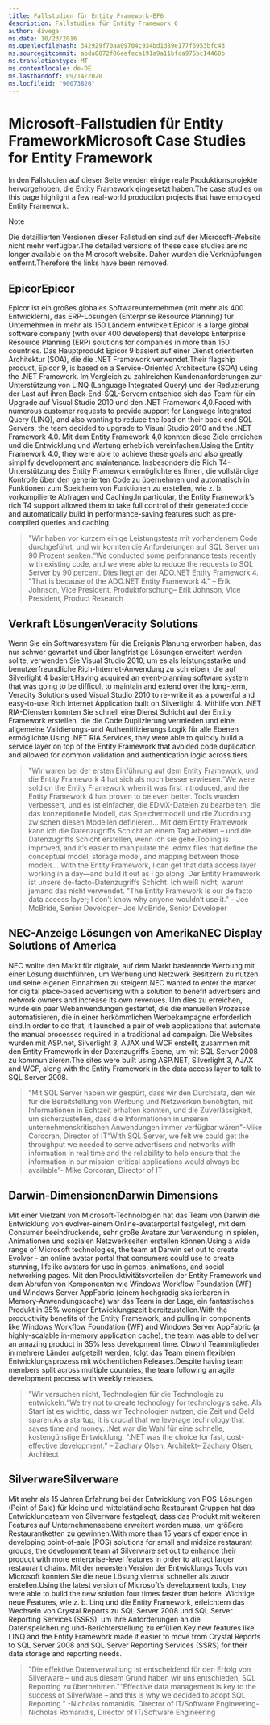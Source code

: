 ```yaml
---
title: Fallstudien für Entity Framework-EF6
description: Fallstudien für Entity Framework 6
author: divega
ms.date: 10/23/2016
ms.openlocfilehash: 342929f70aa09704c934bd1d89e177f6953bfc43
ms.sourcegitcommit: abda0872f86eefeca191a9a11bfca976bc14468b
ms.translationtype: MT
ms.contentlocale: de-DE
ms.lasthandoff: 09/14/2020
ms.locfileid: "90073820"
---
```

# <a name="microsoft-case-studies-for-entity-framework"></a><span data-ttu-id="edd7a-103">Microsoft-Fallstudien für Entity Framework</span><span class="sxs-lookup"><span data-stu-id="edd7a-103">Microsoft Case Studies for Entity Framework</span></span>
<span data-ttu-id="edd7a-104">In den Fallstudien auf dieser Seite werden einige reale Produktionsprojekte hervorgehoben, die Entity Framework eingesetzt haben.</span><span class="sxs-lookup"><span data-stu-id="edd7a-104">The case studies on this page highlight a few real-world production projects that have employed Entity Framework.</span></span>
> [!NOTE]
> <span data-ttu-id="edd7a-105">Die detaillierten Versionen dieser Fallstudien sind auf der Microsoft-Website nicht mehr verfügbar.</span><span class="sxs-lookup"><span data-stu-id="edd7a-105">The detailed versions of these case studies are no longer available on the Microsoft website.</span></span> <span data-ttu-id="edd7a-106">Daher wurden die Verknüpfungen entfernt.</span><span class="sxs-lookup"><span data-stu-id="edd7a-106">Therefore the links have been removed.</span></span>

## <a name="epicor"></a><span data-ttu-id="edd7a-107">Epicor</span><span class="sxs-lookup"><span data-stu-id="edd7a-107">Epicor</span></span>
<span data-ttu-id="edd7a-108">Epicor ist ein großes globales Softwareunternehmen (mit mehr als 400 Entwicklern), das ERP-Lösungen (Enterprise Resource Planning) für Unternehmen in mehr als 150 Ländern entwickelt.</span><span class="sxs-lookup"><span data-stu-id="edd7a-108">Epicor is a large global software company (with over 400 developers) that develops Enterprise Resource Planning (ERP) solutions for companies in more than 150 countries.</span></span>
<span data-ttu-id="edd7a-109">Das Hauptprodukt Epicor 9 basiert auf einer Dienst orientierten Architektur (SOA), die die .NET Framework verwendet.</span><span class="sxs-lookup"><span data-stu-id="edd7a-109">Their flagship product, Epicor 9, is based on a Service-Oriented Architecture (SOA) using the .NET Framework.</span></span>
<span data-ttu-id="edd7a-110">Im Vergleich zu zahlreichen Kundenanforderungen zur Unterstützung von LINQ (Language Integrated Query) und der Reduzierung der Last auf ihren Back-End-SQL-Servern entschied sich das Team für ein Upgrade auf Visual Studio 2010 und den .NET Framework 4,0.</span><span class="sxs-lookup"><span data-stu-id="edd7a-110">Faced with numerous customer requests to provide support for Language Integrated Query (LINQ), and also wanting to reduce the load on their back-end SQL Servers, the team decided to upgrade to Visual Studio 2010 and the .NET Framework 4.0.</span></span>
<span data-ttu-id="edd7a-111">Mit dem Entity Framework 4,0 konnten diese Ziele erreichen und die Entwicklung und Wartung erheblich vereinfachen.</span><span class="sxs-lookup"><span data-stu-id="edd7a-111">Using the Entity Framework 4.0, they were able to achieve these goals and also greatly simplify development and maintenance.</span></span>
<span data-ttu-id="edd7a-112">Insbesondere die Rich T4-Unterstützung des Entity Framework ermöglichte es Ihnen, die vollständige Kontrolle über den generierten Code zu übernehmen und automatisch in Funktionen zum Speichern von Funktionen zu erstellen, wie z. b. vorkompilierte Abfragen und Caching.</span><span class="sxs-lookup"><span data-stu-id="edd7a-112">In particular, the Entity Framework’s rich T4 support allowed them to take full control of their generated code and automatically build in performance-saving features such as pre-compiled queries and caching.</span></span>

> <span data-ttu-id="edd7a-113">"Wir haben vor kurzem einige Leistungstests mit vorhandenem Code durchgeführt, und wir konnten die Anforderungen auf SQL Server um 90 Prozent senken.</span><span class="sxs-lookup"><span data-stu-id="edd7a-113">“We conducted some performance tests recently with existing code, and we were able to reduce the requests to SQL Server by 90 percent.</span></span>
<span data-ttu-id="edd7a-114">Dies liegt an der ADO.NET Entity Framework 4. "</span><span class="sxs-lookup"><span data-stu-id="edd7a-114">That is because of the ADO.NET Entity Framework 4.”</span></span> <span data-ttu-id="edd7a-115">– Erik Johnson, Vice President, Produktforschung</span><span class="sxs-lookup"><span data-stu-id="edd7a-115">– Erik Johnson, Vice President, Product Research</span></span>  

## <a name="veracity-solutions"></a><span data-ttu-id="edd7a-116">Verkraft Lösungen</span><span class="sxs-lookup"><span data-stu-id="edd7a-116">Veracity Solutions</span></span>
<span data-ttu-id="edd7a-117">Wenn Sie ein Softwaresystem für die Ereignis Planung erworben haben, das nur schwer gewartet und über langfristige Lösungen erweitert werden sollte, verwenden Sie Visual Studio 2010, um es als leistungsstarke und benutzerfreundliche Rich-Internet-Anwendung zu schreiben, die auf Silverlight 4 basiert.</span><span class="sxs-lookup"><span data-stu-id="edd7a-117">Having acquired an event-planning software system that was going to be difficult to maintain and extend over the long-term, Veracity Solutions used Visual Studio 2010 to re-write it as a powerful and easy-to-use Rich Internet Application built on Silverlight 4.</span></span>
<span data-ttu-id="edd7a-118">Mithilfe von .NET RIA-Diensten konnten Sie schnell eine Dienst Schicht auf der Entity Framework erstellen, die die Code Duplizierung vermieden und eine allgemeine Validierungs-und Authentifizierungs Logik für alle Ebenen ermöglichte.</span><span class="sxs-lookup"><span data-stu-id="edd7a-118">Using .NET RIA Services, they were able to quickly build a service layer on top of the Entity Framework that avoided code duplication and allowed for common validation and authentication logic across tiers.</span></span>  

> <span data-ttu-id="edd7a-119">"Wir waren bei der ersten Einführung auf dem Entity Framework, und die Entity Framework 4 hat sich als noch besser erwiesen.</span><span class="sxs-lookup"><span data-stu-id="edd7a-119">“We were sold on the Entity Framework when it was first introduced, and the Entity Framework 4 has proven to be even better.</span></span>
<span data-ttu-id="edd7a-120">Tools wurden verbessert, und es ist einfacher, die EDMX-Dateien zu bearbeiten, die das konzeptionelle Modell, das Speichermodell und die Zuordnung zwischen diesen Modellen definieren... Mit dem Entity Framework kann ich die Datenzugriffs Schicht an einem Tag arbeiten – und die Datenzugriffs Schicht erstellen, wenn ich sie gehe.</span><span class="sxs-lookup"><span data-stu-id="edd7a-120">Tooling is improved, and it’s easier to manipulate the .edmx files that define the conceptual model, storage model, and mapping between those models... With the Entity Framework, I can get that data access layer working in a day—and build it out as I go along.</span></span>
<span data-ttu-id="edd7a-121">Der Entity Framework ist unsere de-facto-Datenzugriffs Schicht. Ich weiß nicht, warum jemand das nicht verwendet. "</span><span class="sxs-lookup"><span data-stu-id="edd7a-121">The Entity Framework is our de facto data access layer; I don’t know why anyone wouldn’t use it.”</span></span> <span data-ttu-id="edd7a-122">– Joe McBride, Senior Developer</span><span class="sxs-lookup"><span data-stu-id="edd7a-122">– Joe McBride, Senior Developer</span></span>

## <a name="nec-display-solutions-of-america"></a><span data-ttu-id="edd7a-123">NEC-Anzeige Lösungen von Amerika</span><span class="sxs-lookup"><span data-stu-id="edd7a-123">NEC Display Solutions of America</span></span>
<span data-ttu-id="edd7a-124">NEC wollte den Markt für digitale, auf dem Markt basierende Werbung mit einer Lösung durchführen, um Werbung und Netzwerk Besitzern zu nutzen und seine eigenen Einnahmen zu steigern.</span><span class="sxs-lookup"><span data-stu-id="edd7a-124">NEC wanted to enter the market for digital place-based advertising with a solution to benefit advertisers and network owners and increase its own revenues.</span></span>
<span data-ttu-id="edd7a-125">Um dies zu erreichen, wurde ein paar Webanwendungen gestartet, die die manuellen Prozesse automatisieren, die in einer herkömmlichen Werbekampagne erforderlich sind.</span><span class="sxs-lookup"><span data-stu-id="edd7a-125">In order to do that, it launched a pair of web applications that automate the manual processes required in a traditional ad campaign.</span></span>
<span data-ttu-id="edd7a-126">Die Websites wurden mit ASP.net, Silverlight 3, AJAX und WCF erstellt, zusammen mit den Entity Framework in der Datenzugriffs Ebene, um mit SQL Server 2008 zu kommunizieren.</span><span class="sxs-lookup"><span data-stu-id="edd7a-126">The sites were built using ASP.NET, Silverlight 3, AJAX and WCF, along with the Entity Framework in the data access layer to talk to SQL Server 2008.</span></span>

> <span data-ttu-id="edd7a-127">"Mit SQL Server haben wir gespürt, dass wir den Durchsatz, den wir für die Bereitstellung von Werbung und Netzwerken benötigten, mit Informationen in Echtzeit erhalten konnten, und die Zuverlässigkeit, um sicherzustellen, dass die Informationen in unseren unternehmenskritischen Anwendungen immer verfügbar wären"-Mike Corcoran, Director of IT</span><span class="sxs-lookup"><span data-stu-id="edd7a-127">“With SQL Server, we felt we could get the throughput we needed to serve advertisers and networks with information in real time and the reliability to help ensure that the information in our mission-critical applications would always be available”- Mike Corcoran, Director of IT</span></span>

## <a name="darwin-dimensions"></a><span data-ttu-id="edd7a-128">Darwin-Dimensionen</span><span class="sxs-lookup"><span data-stu-id="edd7a-128">Darwin Dimensions</span></span>
<span data-ttu-id="edd7a-129">Mit einer Vielzahl von Microsoft-Technologien hat das Team von Darwin die Entwicklung von evolver-einem Online-avatarportal festgelegt, mit dem Consumer beeindruckende, sehr große Avatare zur Verwendung in spielen, Animationen und sozialen Netzwerkseiten erstellen können.</span><span class="sxs-lookup"><span data-stu-id="edd7a-129">Using a wide range of Microsoft technologies, the team at Darwin set out to create Evolver - an online avatar portal that consumers could use to create stunning, lifelike avatars for use in games, animations, and social networking pages.</span></span>
<span data-ttu-id="edd7a-130">Mit den Produktivitätsvorteilen der Entity Framework und dem Abrufen von Komponenten wie Windows Workflow Foundation (WF) und Windows Server AppFabric (einem hochgradig skalierbaren in-Memory-Anwendungscache) war das Team in der Lage, ein fantastisches Produkt in 35% weniger Entwicklungszeit bereitzustellen.</span><span class="sxs-lookup"><span data-stu-id="edd7a-130">With the productivity benefits of the Entity Framework, and pulling in components like Windows Workflow Foundation (WF) and Windows Server AppFabric (a highly-scalable in-memory application cache), the team was able to deliver an amazing product in 35% less development time.</span></span>
<span data-ttu-id="edd7a-131">Obwohl Teammitglieder in mehrere Länder aufgeteilt werden, folgt das Team einem flexiblen Entwicklungsprozess mit wöchentlichen Releases.</span><span class="sxs-lookup"><span data-stu-id="edd7a-131">Despite having team members split across multiple countries, the team following an agile development process with weekly releases.</span></span>

 > <span data-ttu-id="edd7a-132">"Wir versuchen nicht, Technologien für die Technologie zu entwickeln.</span><span class="sxs-lookup"><span data-stu-id="edd7a-132">“We try not to create technology for technology’s sake.</span></span> <span data-ttu-id="edd7a-133">Als Start ist es wichtig, dass wir Technologien nutzen, die Zeit und Geld sparen.</span><span class="sxs-lookup"><span data-stu-id="edd7a-133">As a startup, it is crucial that we leverage technology that saves time and money.</span></span>
 <span data-ttu-id="edd7a-134">.Net war die Wahl für eine schnelle, kostengünstige Entwicklung. "</span><span class="sxs-lookup"><span data-stu-id="edd7a-134">.NET was the choice for fast, cost-effective development.”</span></span> <span data-ttu-id="edd7a-135">– Zachary Olsen, Architekt</span><span class="sxs-lookup"><span data-stu-id="edd7a-135">– Zachary Olsen, Architect</span></span>  

## <a name="silverware"></a><span data-ttu-id="edd7a-136">Silverware</span><span class="sxs-lookup"><span data-stu-id="edd7a-136">Silverware</span></span>
<span data-ttu-id="edd7a-137">Mit mehr als 15 Jahren Erfahrung bei der Entwicklung von POS-Lösungen (Point of Sale) für kleine und mittelständische Restaurant Gruppen hat das Entwicklungsteam von Silverware festgelegt, dass das Produkt mit weiteren Features auf Unternehmensebene erweitert werden muss, um größere Restaurantketten zu gewinnen.</span><span class="sxs-lookup"><span data-stu-id="edd7a-137">With more than 15 years of experience in developing point-of-sale (POS) solutions for small and midsize restaurant groups, the development team at Silverware set out to enhance their product with more enterprise-level features in order to attract larger restaurant chains.</span></span>
<span data-ttu-id="edd7a-138">Mit der neuesten Version der Entwicklungs Tools von Microsoft konnten Sie die neue Lösung viermal schneller als zuvor erstellen.</span><span class="sxs-lookup"><span data-stu-id="edd7a-138">Using the latest version of Microsoft’s development tools, they were able to build the new solution four times faster than before.</span></span>
<span data-ttu-id="edd7a-139">Wichtige neue Features, wie z. b. Linq und die Entity Framework, erleichtern das Wechseln von Crystal Reports zu SQL Server 2008 und SQL Server Reporting Services (SSRS), um Ihre Anforderungen an die Datenspeicherung und-Berichterstellung zu erfüllen.</span><span class="sxs-lookup"><span data-stu-id="edd7a-139">Key new features like LINQ and the Entity Framework made it easier to move from Crystal Reports to SQL Server 2008 and SQL Server Reporting Services (SSRS) for their data storage and reporting needs.</span></span>

> <span data-ttu-id="edd7a-140">"Die effektive Datenverwaltung ist entscheidend für den Erfolg von Silverware – und aus diesem Grund haben wir uns entschieden, SQL Reporting zu übernehmen."</span><span class="sxs-lookup"><span data-stu-id="edd7a-140">“Effective data management is key to the success of SilverWare – and this is why we decided to adopt SQL Reporting.”</span></span> <span data-ttu-id="edd7a-141">-Nicholas romanidis, Director of IT/Software Engineering</span><span class="sxs-lookup"><span data-stu-id="edd7a-141">- Nicholas Romanidis, Director of IT/Software Engineering</span></span>

